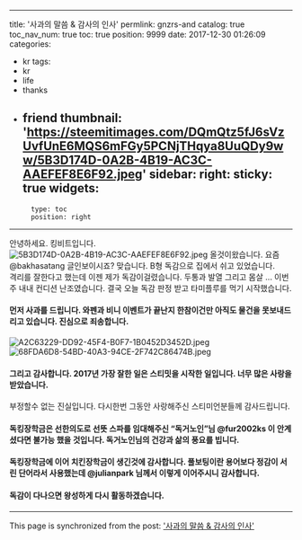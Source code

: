 
---
title: '사과의 말씀 & 감사의 인사'
permlink: gnzrs-and
catalog: true
toc_nav_num: true
toc: true
position: 9999
date: 2017-12-30 01:26:09
categories:
- kr
tags:
- kr
- life
- thanks
- friend
thumbnail: 'https://steemitimages.com/DQmQtz5fJ6sVzUvfUnE6MQS6mFGy5PCNjTHqya8UuQDy9ww/5B3D174D-0A2B-4B19-AC3C-AAEFEF8E6F92.jpeg'
sidebar:
    right:
        sticky: true
widgets:
    -
        type: toc
        position: right
---


안녕하세요. 킹비트입니다. 
![5B3D174D-0A2B-4B19-AC3C-AAEFEF8E6F92.jpeg](https://steemitimages.com/DQmQtz5fJ6sVzUvfUnE6MQS6mFGy5PCNjTHqya8UuQDy9ww/5B3D174D-0A2B-4B19-AC3C-AAEFEF8E6F92.jpeg)
올것이왔습니다. 요즘 @bakhasatang 글인보이시죠? 맞습니다.  B형 독감으로 집에서 쉬고 있었습니다.  
격리를 잘한다고 했는데 이젠 제가 독감이걸렸습니다. 두통과 발열 그리고 몸살 ... 이번주 내내 컨디션 난조였습니다.  결국 오늘 독감 판정 받고 타미플루를 먹기 시작했습니다. 

#### 먼저 사과를 드립니다.  와펜과 비니 이벤트가 끝난지 한참이건만 아직도 물건을 못보내드리고 있습니다. 진심으로 죄송합니다. 
![A2C63229-DD92-45F4-B0F7-1B0452D3452D.jpeg](https://steemitimages.com/DQmWohM9rHeEicBre7BaZ1teNuqhyetXM7hk141tohyPYyQ/A2C63229-DD92-45F4-B0F7-1B0452D3452D.jpeg)
![68FDA6D8-54BD-40A3-94CE-2F742C86474B.jpeg](https://steemitimages.com/DQmQjqs3zLF5oeb4mkVt6ZKDzQQttjQrXyqGGqnu2WkRR1c/68FDA6D8-54BD-40A3-94CE-2F742C86474B.jpeg)
#### 그리고 감사합니다. 2017년 가장 잘한 일은 스티밋을 시작한 일입니다. 너무 많은 사랑을 받았습니다. 
부정할수 없는 진실입니다.  다시한번 그동안 사랑해주신 스티미언분들께 감사드립니다. 

#### 독킹장학금은 선한의도로 선뜻 스파를 임대해주신 “독거노인”님 @fur2002ks 이 안계셨다면 불가능 했을 것입니다.  독거노인님의 건강과 삶의 풍요를 빕니다. 

#### 독킹장학금에 이어 치킨장학금이 생긴것에 감사합니다.  풀보팅이란 용어보다 정감이 서린 단어라서 사용했는데 @julianpark 님께서 이렇게 이어주시니 감사합니다. 

#### 독감이 다나으면 왕성하게 다시 활동하겠습니다.

- - -

This page is synchronized from the post: ['사과의 말씀 & 감사의 인사'](https://steemit.com/@kingbit/gnzrs-and)
